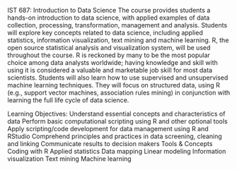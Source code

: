IST 687: Introduction to Data Science
The course provides students a hands-on introduction to data science, with applied examples of data collection, processing, transformation, management and analysis. Students will explore key concepts related to data science, including applied statistics, information visualization, text mining and machine learning. R, the open source statistical analysis and visualization system, will be used throughout the course. R is reckoned by many to be the most popular choice among data analysts worldwide; having knowledge and skill with using it is considered a valuable and marketable job skill for most data scientists. Students will also learn how to use supervised and unsupervised machine learning techniques. They will focus on structured data, using R (e.g., support vector machines, association rules mining) in conjunction with learning the full life cycle of data science.

Learning Objectives:
Understand essential concepts and characteristics of data
Perform basic computational scripting using R and other optional tools
Apply scripting/code development for data management using R and RStudio
Comprehend principles and practices in data screening, cleaning and linking
Communicate results to decision makers
Tools & Concepts
Coding with R
Applied statistics
Data mapping
Linear modeling
Information visualization
Text mining
Machine learning
